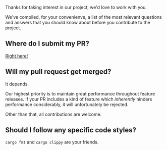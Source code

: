 Thanks for taking interest in our project, we'd love to work with you.

We've compiled, for your convenienve, a list of the most relevant
questions and answers that you should know about before you contribute
to the project.

## Where do I submit my PR?

[Right here!](https://github.com/Macchina-CLI/macchina/pull/new/main)

## Will my pull request get merged?

It depends.

Our highest priority is to maintain great performance throughout
feature releases. If your PR includes a kind of feature which
*inherently* hinders performance considerably, it will unfortunately
be rejected.

Other than that, all contributions are welcome.

## Should I follow any specific code styles?

`cargo fmt` and `cargo clippy` are your friends.
